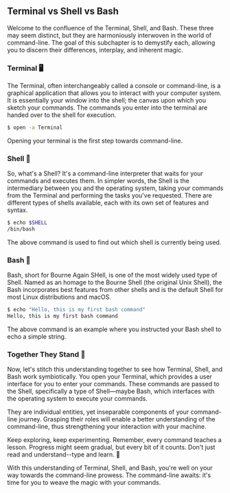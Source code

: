 ## Terminal vs Shell vs Bash

Welcome to the confluence of the Terminal, Shell, and Bash. These three may seem distinct, but they are harmoniously interwoven in the world of command-line. The goal of this subchapter is to demystify each, allowing you to discern their differences, interplay, and inherent magic.

### Terminal 🖥️ 

The Terminal, often interchangeably called a console or command-line, is a graphical application that allows you to interact with your computer system. It is essentially your window into the shell; the canvas upon which you sketch your commands. The commands you enter into the terminal are handed over to the shell for execution.

```bash
$ open -a Terminal
```
Opening your terminal is the first step towards command-line.

### Shell 🐚 

So, what's a Shell? It's a command-line interpreter that waits for your commands and executes them. In simpler words, the Shell is the intermediary between you and the operating system, taking your commands from the Terminal and performing the tasks you've requested. There are different types of shells available, each with its own set of features and syntax.

```bash
$ echo $SHELL
/bin/bash
```
The above command is used to find out which shell is currently being used.

### Bash 📃

Bash, short for Bourne Again SHell, is one of the most widely used type of Shell. Named as an homage to the Bourne Shell (the original Unix Shell), the Bash incorporates best features from other shells and is the default Shell for most Linux distributions and macOS.

```bash
$ echo "Hello, this is my first bash command"
Hello, this is my first bash command
```
The above command is an example where you instructed your Bash shell to echo a simple string.

### Together They Stand 🧩

Now, let's stitch this understanding together to see how Terminal, Shell, and Bash work symbiotically. You open your Terminal, which provides a user interface for you to enter your commands. These commands are passed to the Shell, specifically a type of Shell—maybe Bash, which interfaces with the operating system to execute your commands. 

They are individual entities, yet inseparable components of your command-line journey. Grasping their roles will enable a better understanding of the command-line, thus strengthening your interaction with your machine.

Keep exploring, keep experimenting. Remember, every command teaches a lesson. Progress might seem gradual, but every bit of it counts. Don't just read and understand--type and learn. 🚀

With this understanding of Terminal, Shell, and Bash, you're well on your way towards the command-line prowess. The command-line awaits: it's time for you to weave the magic with your commands.
